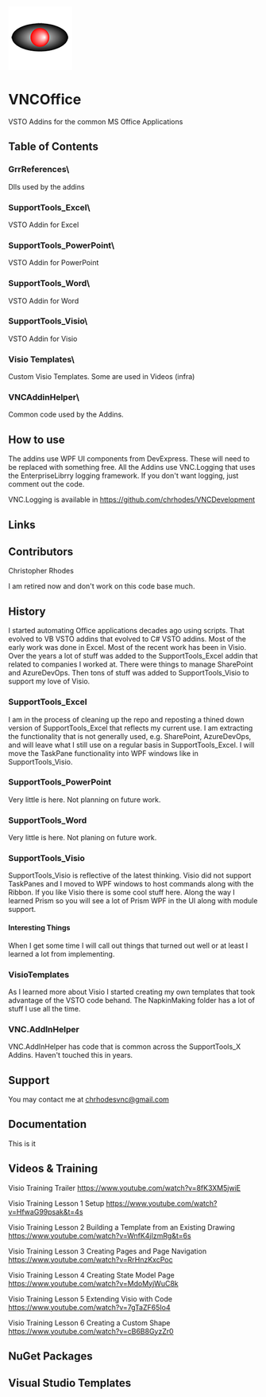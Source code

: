 <p>
  <img src="VNC.png">
</p>

# VNCOffice

VSTO Addins for the common MS Office Applications

## Table of Contents

### GrrReferences\
  Dlls used by the addins
  
### SupportTools_Excel\
  VSTO Addin for Excel
  
### SupportTools_PowerPoint\
  VSTO Addin for PowerPoint
  
### SupportTools_Word\
  VSTO Addin for Word
  
### SupportTools_Visio\
  VSTO Addin for Visio
	
### Visio Templates\
  Custom Visio Templates.  Some are used in Videos (infra)
  
### VNCAddinHelper\
  Common code used by the Addins.

## How to use

The addins use WPF UI components from DevExpress.  These will need to be replaced with something free.
All the Addins use VNC.Logging that uses the EnterpriseLibrry logging framework.  If you don't want logging, just comment out the code.

VNC.Logging is available in https://github.com/chrhodes/VNCDevelopment

## Links

## Contributors

Christopher Rhodes

I am retired now and don't work on this code base much.
  
## History
I started automating Office applications decades ago using scripts.  That evolved to VB VSTO addins that evolved to C# VSTO addins.  Most of the early work was done in Excel.  Most of the recent work has been in Visio.  Over the years a lot of stuff was added to the SupportTools_Excel addin that related to companies I worked at.  There were things to manage SharePoint and AzureDevOps.  Then tons of stuff was added to SupportTools_Visio to support my love of Visio. 

### SupportTools_Excel

I am in the process of cleaning up the repo and reposting a thined down version of SupportTools_Excel that reflects my current use.  I am extracting the functionality that is not generally used, e.g. SharePoint, AzureDevOps, and will leave what I still use on a regular basis in SupportTools_Excel.  I will move the TaskPane functionality into WPF windows like in SupportTools_Visio.

### SupportTools_PowerPoint

Very little is here.  Not planning on future work.

### SupportTools_Word

Very little is here.  Not planing on future work.

### SupportTools_Visio

SupportTools_Visio is reflective of the latest thinking.  Visio did not support TaskPanes and I moved to WPF windows to host commands along with the Ribbon.  If you like Visio there is some cool stuff here.  Along the way I learned Prism so you will see a lot of Prism WPF in the UI along with module support.

#### Interesting Things

When I get some time I will call out things that turned out well or at least I learned a lot from implementing.

### VisioTemplates

As I learned more about Visio I started creating my own templates that took advantage of the VSTO code behand.  The NapkinMaking folder has a lot of stuff I use all the time.

### VNC.AddInHelper

VNC.AddInHelper has code that is common across the SupportTools_X Addins.  Haven't touched this in years.

## Support

You may contact me at chrhodesvnc@gmail.com

## Documentation

This is it

## Videos &amp; Training

Visio Training Trailer
https://www.youtube.com/watch?v=8fK3XM5jwiE

Visio Training Lesson 1 Setup
https://www.youtube.com/watch?v=HfwaG99psak&t=4s

Visio Training Lesson 2 Building a Template from an Existing Drawing
https://www.youtube.com/watch?v=WnfK4jIzmRg&t=6s

Visio Training Lesson 3 Creating Pages and Page Navigation
https://www.youtube.com/watch?v=RrHnzKxcPoc

Visio Training Lesson 4 Creating State Model Page
https://www.youtube.com/watch?v=MdoMyjWuC8k

Visio Training Lesson 5 Extending Visio with Code
https://www.youtube.com/watch?v=7gTaZF65Io4

Visio Training Lesson 6 Creating a Custom Shape
https://www.youtube.com/watch?v=cB6B8GyzZr0

## NuGet Packages

## Visual Studio Templates

